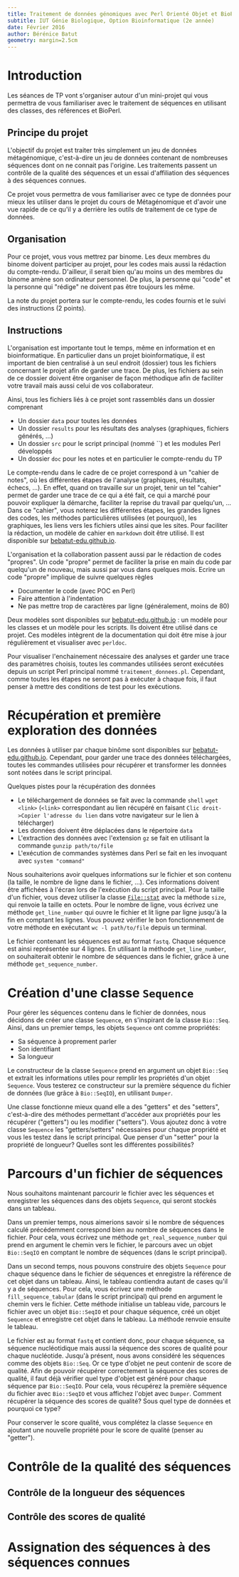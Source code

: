 ```yaml
---
title: Traitement de données génomiques avec Perl Orienté Objet et BioPerl
subtitle: IUT Génie Biologique, Option Bioinformatique (2e année)
date: Février 2016
author: Bérénice Batut
geometry: margin=2.5cm
---
```


# Introduction

Les séances de TP vont s'organiser autour d'un mini-projet qui vous permettra de 
vous familiariser avec le traitement de séquences en utilisant des classes, des 
références et BioPerl.

## Principe du projet

L'objectif du projet est traiter très simplement un jeu de données métagénomique, 
c'est-à-dire un jeu de données contenant de nombreuses séquences dont on ne 
connait pas l'origine. Les traitements passent un contrôle de la qualité des 
séquences et un essai d'affiliation des séquences à des séquences connues.

Ce projet vous permettra de vous familiariser avec ce type de données pour mieux
les utiliser dans le projet du cours de Métagénomique et d'avoir une vue rapide
de ce qu'il y a derrière les outils de traitement de ce type de données. 

## Organisation

Pour ce projet, vous vous mettrez par binome. Les deux membres du binome doivent
participer au projet, pour les codes mais aussi la rédaction du compte-rendu. 
D'ailleur, il serait bien qu'au moins un des membres du binome amène son 
ordinateur personnel. De plus, la personne qui "code" et la personne qui "rédige"
ne doivent pas être toujours les même.

La note du projet portera sur le compte-rendu, les codes fournis et le suivi des 
instructions (2 points).

## Instructions

L'organisation est importante tout le temps, même en information et en bioinformatique.
En particulier dans un projet bioinformatique, il est important de bien centralisé
à un seul endroit (dossier) tous les fichiers concernant le projet afin de garder 
une trace. De plus, les fichiers au sein de ce dossier doivent être organiser
de façon méthodique afin de faciliter votre travail mais aussi celui de vos 
collaborateur. 

Ainsi, tous les fichiers liés à ce projet sont rassemblés dans un dossier comprenant

- Un dossier `data` pour toutes les données
- Un dossier `results` pour les résultats des analyses (graphiques, fichiers
générés, ...)
- Un dossier `src` pour le script principal (nommé ``) et les modules Perl développés
- Un dossier `doc` pour les notes et en particulier le compte-rendu du TP

Le compte-rendu dans le cadre de ce projet correspond à un "cahier de notes", où
les différentes étapes de l'analyse (graphiques, résultats, échecs, ...). En 
effet, quand on travaille sur un projet, tenir un tel "cahier" permet de garder une
trace de ce qui a été fait, ce qui a marché pour pouvoir expliquer la démarche, 
faciliter la reprise du travail par quelqu'un, ... Dans ce "cahier", vous noterez
les différentes étapes, les grandes lignes des codes, les méthodes particulières
utilisées (et pourquoi), les graphiques, les liens vers les fichiers utiles ainsi
que les sites. Pour faciliter la rédaction, un modèle de cahier en `markdown` doit
être utilisé. Il est disponible sur [bebatut-edu.github.io](http://bebatut-edu.github.io/).

L'organisation et la collaboration passent aussi par le rédaction de codes "propres".
Un code "propre" permet de faciliter la prise en main du code par quelqu'un de 
nouveau, mais aussi par vous dans quelques mois. Ecrire un code "propre" implique 
de suivre quelques règles

- Documenter le code (avec POC en Perl)
- Faire attention à l'indentation
- Ne pas mettre trop de caractères par ligne (généralement, moins de 80)

Deux modèles sont disponibles sur [bebatut-edu.github.io](http://bebatut-edu.github.io/) : 
un modèle pour les classes et un modèle pour les scripts. Ils doivent être utilisé
dans ce projet. Ces modèles intègrent de la documentation qui doit être mise à 
jour régulièrement et visualiser avec `perldoc`. 

Pour visualiser l'enchainement nécessaire des analyses et garder une trace des
paramètres choisis, toutes les commandes utilisées seront exécutées depuis un 
script Perl principal nommé `traitement_donnees.pl`. Cependant, comme toutes les 
étapes ne seront pas à exécuter à chaque fois, il faut penser à mettre des conditions
de test pour les exécutions.

# Récupération et première exploration des données

Les données à utiliser par chaque binôme sont disponibles sur 
[bebatut-edu.github.io](http://bebatut-edu.github.io/). Cependant, pour garder une
trace des données téléchargées, toutes les commandes utilisées pour récupérer et 
transformer les données sont notées dans le script principal.

Quelques pistes pour la récupération des données

- Le téléchargement de données se fait avec la commande `shell` `wget <link>` 
(`<link>` correspondant au lien récupéré en faisant `Clic droit->Copier l'adresse
du lien` dans votre navigateur sur le lien à télécharger)
- Les données doivent être déplacées dans le répertoire `data`
- L'extraction des données avec l'extension `gz` se fait en utilisant la commande 
`gunzip path/to/file`
- L'exécution de commandes systèmes dans Perl se fait en les invoquant avec 
`system "command"`

Nous souhaiterions avoir quelques informations sur le fichier et son contenu (la 
taille, le nombre de ligne dans le fichier, ...). Ces informations doivent être
affichées à l'écran lors de l'exécution du script principal. Pour la taille d'un
fichier, vous devez utiliser la classe 
[`File::stat`](http://perldoc.perl.org/functions/stat.html) avec la méthode `size`,
qui renvoie la taille en octets. Pour le nombre de ligne, vous écrivez une 
méthode `get_line_number` qui ouvre le fichier et lit ligne par ligne jusqu'à la 
fin en comptant les lignes. Vous pouvez vérifier le bon fonctionnement de votre 
méthode en exécutant `wc -l path/to/file` depuis un terminal. 

Le fichier contenant les séquences est au format `fastq`. Chaque séquence est 
ainsi représentée sur 4 lignes. En utilisant la méthode `get_line_number`, on 
souhaiterait obtenir le nombre de séquences dans le fichier, grâce à une méthode 
`get_sequence_number`. 

# Création d'une classe `Sequence`

Pour gérer les séquences contenu dans le fichier de données, nous décidons de 
créer une classe `Sequence`, en s'inspirant de la classe `Bio::Seq`. Ainsi, 
dans un premier temps, les objets `Sequence` ont comme propriétés:

- Sa séquence à proprement parler
- Son identifiant
- Sa longueur

Le constructeur de la classe `Sequence` prend en argument un objet `Bio::Seq` et
extrait les informations utiles pour remplir les propriétés d'un objet `Sequence`.
Vous testerez ce constructeur sur la première séquence du fichier de données
(lue grâce à  `Bio::SeqIO`), en utilisant `Dumper`.

Une classe fonctionne mieux quand elle a des "getters" et des "setters", c'est-à-dire
des méthodes permettant d'accéder aux propriétés pour les récupérer ("getters") 
ou les modifier ("setters"). Vous ajoutez donc à votre classe `Sequence` les 
"getters/setters" nécessaires pour chaque propriété et vous les testez dans
le script principal. Que penser d'un "setter" pour la propriété de longueur?
Quelles sont les différentes possibilités?

# Parcours d'un fichier de séquences

Nous souhaitons maintenant parcourir le fichier avec les séquences et enregistrer
les séquences dans des objets `Sequence`, qui seront stockés dans un tableau.

Dans un premier temps, nous aimerions savoir si le nombre de séquences calculé
précédemment correspond bien au nombre de séquences dans le fichier. Pour cela,
vous écrivez une méthode `get_real_sequence_number` qui prend en argument le chemin
vers le fichier, le parcours avec un objet `Bio::SeqIO` en comptant le nombre de
séquences (dans le script principal).

Dans un second temps, nous pouvons construire des objets `Sequence` pour chaque
séquence dans le fichier de séquences et enregistre la référence de cet objet dans
un tableau. Ainsi, le tableau contiendra autant de cases qu'il y a de séquences. 
Pour cela, vous écrivez une méthode `fill_sequence_tabular` (dans le script
principal) qui prend en argument le chemin vers le fichier. Cette méthode initialise
un tableau vide, parcours le fichier avec un objet `Bio::SeqIO` et pour chaque
séquence, créé un objet `Sequence` et enregistre cet objet dans le tableau. La
méthode renvoie ensuite le tableau. 

Le fichier est au format `fastq` et contient donc, pour chaque séquence, sa 
séquence nucléotidique mais aussi la séquence des scores de qualité pour chaque
nucléotide. Jusqu'à présent, nous avons considéré les séquences comme des objets
`Bio::Seq`. Or ce type d'objet ne peut contenir de score de qualité. Afin de 
pouvoir récupérer correctement la séquence des scores de qualité, il faut déjà 
vérifier quel type d'objet est généré pour chaque séquence par `Bio::SeqIO`. 
Pour cela, vous récupérez la première séquence du fichier avec  `Bio::SeqIO` et
vous affichez l'objet avec `Dumper`. Comment récupérer la séquence des scores de
qualité? Sous quel type de données et pourquoi ce type?

Pour conserver le score qualité, vous complétez la classe `Sequence` en ajoutant
une nouvelle propriété pour le score de qualité (penser au "getter").

# Contrôle de la qualité des séquences

## Contrôle de la longueur des séquences

## Contrôle des scores de qualité

# Assignation des séquences à des séquences connues 

